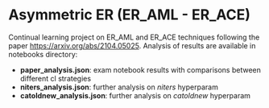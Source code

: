 # Asymmetric ER (ER_AML - ER_ACE)
Continual learning project on ER_AML and ER_ACE techniques following the paper https://arxiv.org/abs/2104.05025.
Analysis of results are available in notebooks directory:
- **paper_analysis.json**: exam notebook results with comparisons between different cl strategies
- **niters_analysis.json**: further analysis on *niters* hyperparam
- **catoldnew_analysis.json**: further analysis on *catoldnew* hyperparam
